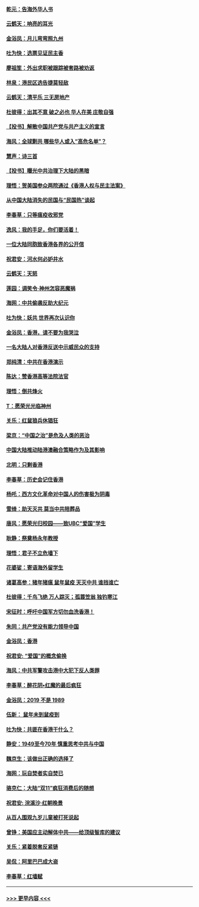 #### [乾元：告海外华人书](../pages/nsc993/n11684044.md?t=11272033) 
#### [云鹤天：响亮的耳光](../pages/nsc993/n11684254.md?t=11272033) 
#### [金浴凤：月儿弯弯照九州](../pages/nsc993/n11684231.md?t=11272033) 
#### [吐为快：选票见证民主香](../pages/nsc993/n11684206.md?t=11272033) 
#### [廖祖笙：外出求职被跟踪被套路被劝返](../pages/nsc993/n11683874.md?t=11272033) 
#### [林泉：港民区选告捷莫轻敌](../pages/nsc993/n11683930.md?t=11272033) 
#### [云鹤天：清平乐 三无房地产](../pages/nsc993/n11681521.md?t=11272033) 
#### [杜彼得：出其不意 破之必也 华人在美 庄敬自强](../pages/nsc993/n11679554.md?t=11272033) 
#### [【投书】解散中国共产党与共产主义的宣言](../pages/nsc993/n11679177.md?t=11272033) 
#### [海风：全球剿共 哪些华人或入“高危名单”？](../pages/nsc993/n11678617.md?t=11272033) 
#### [慧声：诗三首](../pages/nsc993/n11678848.md?t=11272033) 
#### [【投书】曝光中共治理下大陆的黑暗](../pages/nsc993/n11678674.md?t=11272033) 
#### [理悟：贺美国参众两院通过《香港人权与民主法案》](../pages/nsc993/n11678104.md?t=11272033) 
#### [从中国大陆消失的民国与“民国热”谈起](../pages/nsc993/n11678075.md?t=11272033) 
#### [李春草：只等瘟疫收邪党](../pages/nsc993/n11677308.md?t=11272033) 
#### [逸风：我的手足，你们要活着！](../pages/nsc993/n11676352.md?t=11272033) 
#### [一位大陆同胞致香港各界的公开信](../pages/nsc993/n11675761.md?t=11272033) 
#### [祝君安：河水何必妒井水](../pages/nsc993/n11675746.md?t=11272033) 
#### [云鹤天：天怒](../pages/nsc993/n11675718.md?t=11272033) 
#### [莲园：调笑令‧神州怎容恶魔祸](../pages/nsc993/n11675648.md?t=11272033) 
#### [海网：中共偷袭反助大纪元](../pages/nsc993/n11673515.md?t=11272033) 
#### [吐为快：妖共 世界再次认识你](../pages/nsc993/n11673506.md?t=11272033) 
#### [金浴凤：香港，请不要为我哭泣](../pages/nsc993/n11673248.md?t=11272033) 
#### [一名大陆人对香港反送中示威民众的支持](../pages/nsc993/n11672615.md?t=11272033) 
#### [郑纯清：中共在香港演示](../pages/nsc993/n11670539.md?t=11272033) 
#### [陈达：赞香港高等法院法官](../pages/nsc993/n11669542.md?t=11272033) 
#### [理悟：倒共烽火](../pages/nsc993/n11668844.md?t=11272033) 
#### [T：愿荣光光临神州](../pages/nsc993/n11668421.md?t=11272033) 
#### [关乐：红鼠狼兵休猖狂](../pages/nsc993/n11668378.md?t=11272033) 
#### [梁京：“中国之治”是危及人类的恶治](../pages/nsc993/n11668328.md?t=11272033) 
#### [中国大陆推动陆港澳融合策略作为及其影响](../pages/nsc993/n11668157.md?t=11272033) 
#### [北明：只剩香港](../pages/nsc993/n11668002.md?t=11272033) 
#### [李春草：历史会记住香港](../pages/nsc993/n11667927.md?t=11272033) 
#### [杨吒：西方文化革命对中国人的伤害极为阴毒](../pages/nsc993/n11664521.md?t=11272033) 
#### [雪绮：助天灭共 莫当中共陪葬品](../pages/nsc993/n11662650.md?t=11272033) 
#### [唐风：愿荣光归校园——致UBC“爱国”学生](../pages/nsc993/n11662194.md?t=11272033) 
#### [耿静：祭奠杨永年教授](../pages/nsc993/n11662514.md?t=11272033) 
#### [理悟：君子不立危墙下](../pages/nsc993/n11662172.md?t=11272033) 
#### [花婆娑：寄语海外留学生](../pages/nsc993/n11662121.md?t=11272033) 
#### [诸葛高参：猪年猪瘟 鼠年鼠疫 天灭中共 谁挡谁亡](../pages/nsc993/n11661980.md?t=11272033) 
#### [杜彼得：千鸟飞绝 万人踪灭；孤蓑笠翁 独钓寒江](../pages/nsc993/n11661170.md?t=11272033) 
#### [宋征时：呼吁中国军方切勿血洗香港！](../pages/nsc993/n11415318.md?t=11272033) 
#### [朱同：共产党没有能力领导中国](../pages/nsc993/n11660421.md?t=11272033) 
#### [金浴凤：香港](../pages/nsc993/n11660419.md?t=11272033) 
#### [祝君安: “爱国”的概念偷换](../pages/nsc993/n11659706.md?t=11272033) 
#### [海风：中共军警攻击港中大犯下反人类罪](../pages/nsc993/n11659632.md?t=11272033) 
#### [李春草：醉花阴•红魔的最后疯狂](../pages/nsc993/n11659287.md?t=11272033) 
#### [金浴凤：2019 不是 1989](../pages/nsc993/n11657663.md?t=11272033) 
#### [伍新： 鼠年未到鼠疫到](../pages/nsc993/n11655098.md?t=11272033) 
#### [吐为快：共匪在香港干什么？](../pages/nsc993/n11654891.md?t=11272033) 
#### [静安：1949至今70年 慎重思考中共与中国](../pages/nsc993/n11651244.md?t=11272033) 
#### [魏京生：该做出正确的选择了](../pages/nsc993/n11653084.md?t=11272033) 
#### [海网：玩自焚者实自焚已](../pages/nsc993/n11652423.md?t=11272033) 
#### [骆克仁：大陆“双11”疯狂消费后的随想](../pages/nsc993/n11652305.md?t=11272033) 
#### [祝君安: 浣溪沙·红朝晚景](../pages/nsc993/n11652258.md?t=11272033) 
#### [从百人围观九岁儿童被打死说起](../pages/nsc993/n11651030.md?t=11272033) 
#### [曾铮：美国应主动解体中共——给顶级智库的建议](../pages/nsc993/n11649888.md?t=11272033) 
#### [关乐：紧着脱套反紧链](../pages/nsc993/n11649069.md?t=11272033) 
#### [吴侃：阿里巴巴成大盗](../pages/nsc993/n11645523.md?t=11272033) 
#### [李春草：红墙赋](../pages/nsc993/n11646389.md?t=11272033) 

----
#### [ >>> 更早内容 <<< ](../indexes/nsc993-earlier.md)
